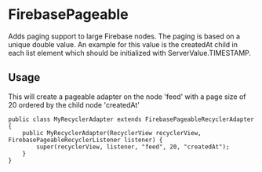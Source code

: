 # FirebasePageable

Adds paging support to large Firebase nodes. The paging is based on a unique double value. An example for this value is the createdAt child in each list element which should be initialized with ServerValue.TIMESTAMP.

## Usage
This will create a pageable adapter on the node 'feed' with a page size of 20 ordered by the child node 'createdAt'

    public class MyRecyclerAdapter extends FirebasePageableRecyclerAdapter
    {
        public MyRecyclerAdapter(RecyclerView recyclerView, FirebasePageableRecyclerListener listener) {
            super(recyclerView, listener, "feed", 20, "createdAt");
        }
    }
